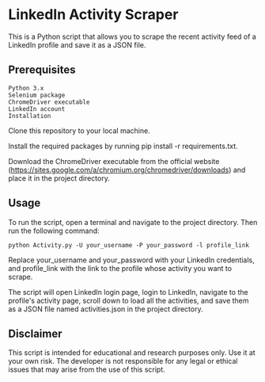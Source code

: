 # LinkedIn Activity Scraper
This is a Python script that allows you to scrape the recent activity feed of a LinkedIn profile and save it as a JSON file.

## Prerequisites
```py3
Python 3.x
Selenium package
ChromeDriver executable
LinkedIn account
Installation
```

Clone this repository to your local machine.

Install the required packages by running pip install -r requirements.txt.

Download the ChromeDriver executable from the official website (https://sites.google.com/a/chromium.org/chromedriver/downloads) and place it in the project directory.

## Usage
To run the script, open a terminal and navigate to the project directory. Then run the following command:

```python3
python Activity.py -U your_username -P your_password -l profile_link
```

Replace your_username and your_password with your LinkedIn credentials, and profile_link with the link to the profile whose activity you want to scrape.

The script will open LinkedIn login page, login to LinkedIn, navigate to the profile's activity page, scroll down to load all the activities, and save them as a JSON file named activities.json in the project directory.

## Disclaimer
This script is intended for educational and research purposes only. Use it at your own risk. The developer is not responsible for any legal or ethical issues that may arise from the use of this script.
